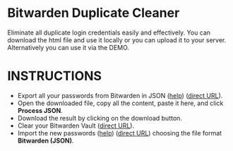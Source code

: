 # Bitwarden Duplicate Cleaner

Eliminate all duplicate login credentials easily and effectively.
You can download the html file and use it locally or you can upload it to your server.
Alternatively you can use it via the DEMO.

# INSTRUCTIONS

- Export all your passwords from Bitwarden in JSON ([help](https://bitwarden.com/help/export-your-data/)) ([direct URL](https://vault.bitwarden.com/#/tools/export)).
- Open the downloaded file, copy all the content, paste it here, and click **Process JSON**.
- Download the result by clicking on the download button.
- Clear your Bitwarden Vault ([direct URL](https://vault.bitwarden.com/#/settings/account)).
- Import the new passwords ([help](https://bitwarden.com/help/import-data/)) ([direct URL](https://vault.bitwarden.com/#/tools/import)) choosing the file format **Bitwarden (JSON)**.
